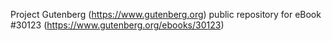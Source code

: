 Project Gutenberg (https://www.gutenberg.org) public repository for eBook #30123 (https://www.gutenberg.org/ebooks/30123)
